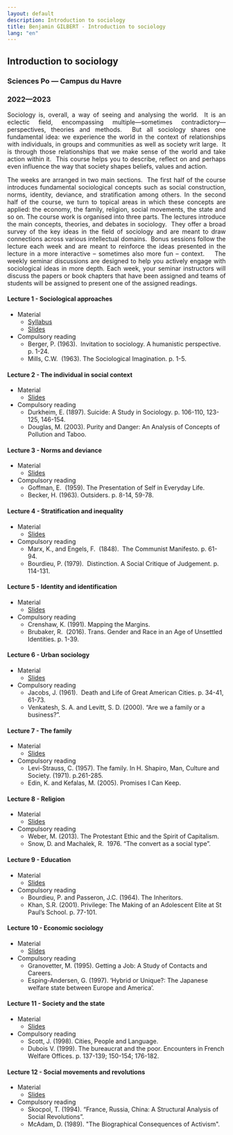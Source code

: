 ```yaml
---
layout: default
description: Introduction to sociology
title: Benjamin GILBERT - Introduction to sociology
lang: "en"
---
```


## Introduction to sociology
### Sciences Po — Campus du Havre
### 2022—2023

<div style="text-align: justify"> 

<p> Sociology is, overall, a way of seeing and analysing the world.  It is an eclectic field, encompassing multiple—sometimes contradictory—perspectives, theories and methods.  But all sociology shares one fundamental idea: we experience the world in the context of relationships with individuals, in groups and communities as well as society writ large.  It is through those relationships that we make sense of the world and take action within it.  This course helps you to describe, reflect on and perhaps even influence the way that society shapes beliefs, values and action. 

The weeks are arranged in two main sections.  The first half of the course introduces fundamental sociological concepts such as social construction, norms, identity, deviance, and stratification among others. In the second half of the course, we turn to topical areas in which these concepts are applied: the economy, the family, religion, social movements, the state and so on. The course work is organised into three parts. The lectures introduce the main concepts, theories, and debates in sociology.  They offer a broad survey of the key ideas in the field of sociology and are meant to draw connections across various intellectual domains.  Bonus sessions follow the lecture each week and are meant to reinforce the ideas presented in the lecture in a more interactive – sometimes also more fun – context.  
 
The weekly seminar discussions are designed to help you actively engage with sociological ideas in more depth. Each week, your seminar instructors will discuss the papers or book chapters that have been assigned and teams of students will be assigned to present one of the assigned readings. </p>

</div>

#### Lecture 1 - Sociological approaches

* Material
    * [Syllabus](/lectures/introduction_to_sociology_2022_2023/syllabus.pdf)
    * [Slides](/lectures/introduction_to_sociology_2022_2023/lecture_1.pdf)
* Compulsory reading
    * Berger, P. (1963).  Invitation to sociology. A humanistic perspective. p. 1-24.
    * Mills, C.W.  (1963). The Sociological Imagination. p. 1-5.

#### Lecture 2 - The individual in social context

* Material
    * [Slides](/lectures/introduction_to_sociology_2022_2023/lecture_2.pdf)
* Compulsory reading
    * Durkheim, E. (1897). Suicide: A Study in Sociology. p. 106-110, 123-125, 146-154.
    * Douglas, M. (2003). Purity and Danger: An Analysis of Concepts of Pollution and Taboo.

#### Lecture 3 - Norms and deviance

* Material
    * [Slides](/lectures/introduction_to_sociology_2022_2023/lecture_3.pdf)
* Compulsory reading
    * Goffman, E.  (1959). The Presentation of Self in Everyday Life.
    * Becker, H. (1963). Outsiders. p. 8-14, 59-78.

#### Lecture 4 - Stratification and inequality

* Material
    * [Slides](/lectures/introduction_to_sociology_2022_2023/lecture_4.pdf)
* Compulsory reading
    * Marx, K., and Engels, F.  (1848).  The Communist Manifesto. p. 61-94.
    * Bourdieu, P. (1979).  Distinction. A Social Critique of Judgement. p. 114-131.

#### Lecture 5 - Identity and identification

* Material
    * [Slides](/lectures/introduction_to_sociology_2022_2023/lecture_5.pdf)
* Compulsory reading
    * Crenshaw, K. (1991). Mapping the Margins.
    * Brubaker, R.  (2016). Trans. Gender and Race in an Age of Unsettled Identities. p. 1-39.

#### Lecture 6 - Urban sociology

* Material
    * [Slides](/lectures/introduction_to_sociology_2022_2023/lecture_6.pdf)
* Compulsory reading
    * Jacobs, J. (1961).  Death and Life of Great American Cities. p. 34-41, 61-73.  
    * Venkatesh, S. A. and Levitt, S. D. (2000). “Are we a family or a business?”.

#### Lecture 7 - The family

* Material
    * [Slides](/lectures/introduction_to_sociology_2022_2023/lecture_7.pdf)
* Compulsory reading
    * Levi-Strauss, C. (1957). The family. In H. Shapiro, Man, Culture and Society. (1971). p.261-285.
    * Edin, K. and Kefalas, M. (2005). Promises I Can Keep.

#### Lecture 8 - Religion

* Material
    * [Slides](/lectures/introduction_to_sociology_2022_2023/lecture_8.pdf)
* Compulsory reading
    * Weber, M. (2013). The Protestant Ethic and the Spirit of Capitalism.
    * Snow, D. and Machalek, R.  1976. “The convert as a social type”.

#### Lecture 9 - Education

* Material
    * [Slides](/lectures/introduction_to_sociology_2022_2023/lecture_9.pdf)
* Compulsory reading
    * Bourdieu, P. and Passeron, J.C. (1964). The Inheritors.
    * Khan, S.R. (2001). Privilege: The Making of an Adolescent Elite at St Paul’s School. p. 77-101.

#### Lecture 10 - Economic sociology

* Material
    * [Slides](/lectures/introduction_to_sociology_2022_2023/lecture_10.pdf)
* Compulsory reading
    * Granovetter, M. (1995). Getting a Job: A Study of Contacts and Careers.
    * Esping-Andersen, G. (1997). ‘Hybrid or Unique?: The Japanese welfare state between Europe and America’.

#### Lecture 11 - Society and the state

* Material
    * [Slides](/lectures/introduction_to_sociology_2022_2023/lecture_11.pdf)
* Compulsory reading
    * Scott, J. (1998). Cities, People and Language.
    * Dubois V. (1999). The bureaucrat and the poor. Encounters in French Welfare Offices. p. 137-139; 150-154; 176-182.

#### Lecture 12 - Social movements and revolutions

* Material
    * [Slides](/lectures/introduction_to_sociology_2022_2023/lecture_12.pdf)
* Compulsory reading
    * Skocpol, T. (1994). “France, Russia, China: A Structural Analysis of Social Revolutions”.
    * McAdam, D. (1989). "The Biographical Consequences of Activism".
